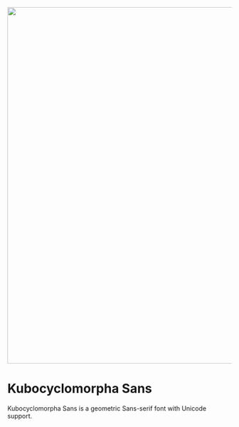 <p align="center">
  <img width="800" height="auto" src="https://github.com/TSFBCE24RhythmHeaveners/KCM-Sans/KCM Sans Logo.png">
</p>

# Kubocyclomorpha Sans
Kubocyclomorpha Sans is a geometric Sans-serif font with Unicode support.
